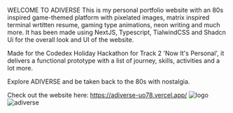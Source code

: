 WELCOME TO ADIVERSE
This is my personal portfolio website with an 80s inspired game-themed platform with pixelated images, matrix inspired terminal wrtitten resume, gaming type animations, neon writing and much more. 
It has been made using NextJS, Typescript, TialwindCSS and Shadcn Ui for the overall look and UI of the website.

Made for the Codedex Holiday Hackathon for Track 2 'Now It's Personal', it delivers a functional prototype with a list of journey, skills, activities and a lot more.

Explore ADIVERSE and be taken back to the 80s with nostalgia.

Check out the website here: https://adiverse-uo78.vercel.app/
![logo](https://github.com/user-attachments/assets/503a42c7-1021-4b4e-bc41-3282b65491f8)
![adiverse](https://github.com/user-attachments/assets/1980efd4-3387-412e-9caa-739cd22e4de7)
